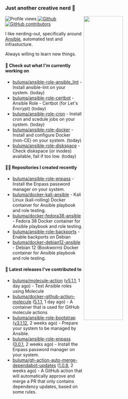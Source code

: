 ### Just another creative nerd 👋


![Profile views](https://gpvc.arturio.dev/buluma) <a href="https://gitstats.me/buluma">
  <img align="right" src="https://github-readme-stats.vercel.app/api?username=buluma&theme=gotham&show_icons=true" width="50%"/>
</a>
[![Github](https://img.shields.io/badge/-buluma-black?style=flat&labelColor=black&logo=github&logoColor=white&include_all_commits=true&count_private=true)](https://gitstats.me/buluma)
[![GitHub contributors](https://img.shields.io/github/contributors/buluma/badges.svg)](https://GitHub.com/buluma/badges/graphs/contributors/)

I like nerding-out, specifically around [Ansible](https://github.com/ansible/ansible), automated test and infrastucture.

Always willing to learn new things.

#### 👷 Check out what I'm currently working on

- [buluma/ansible-role-ansible_lint](https://github.com/buluma/ansible-role-ansible_lint) - Install ansible-lint on your system. (today)
- [buluma/ansible-role-certbot](https://github.com/buluma/ansible-role-certbot) - Ansible Role - Certbot (for Let&#39;s Encrypt) (today)
- [buluma/ansible-role-cron](https://github.com/buluma/ansible-role-cron) - Install cron and scedule jobs on your system. (today)
- [buluma/ansible-role-docker](https://github.com/buluma/ansible-role-docker) - Install and configure Docker (non-CE) on your system. (today)
- [buluma/ansible-role-diskspace](https://github.com/buluma/ansible-role-diskspace) - Check diskspace (or inodes) available, fail if too low. (today)

#### 👨‍💻 Repositories I created recently

- [buluma/ansible-role-enpass](https://github.com/buluma/ansible-role-enpass) - Install the Enpass password manager on your system.
- [buluma/docker-kali-ansible](https://github.com/buluma/docker-kali-ansible) - Kali Linux (kali-rolling) Docker container for Ansible playbook and role testing. 
- [buluma/docker-fedora38-ansible](https://github.com/buluma/docker-fedora38-ansible) - Fedora 38 Docker container for Ansible playbook and role testing.
- [buluma/ansible-role-backports](https://github.com/buluma/ansible-role-backports) - Enable backports on Debian
- [buluma/docker-debian12-ansible](https://github.com/buluma/docker-debian12-ansible) - Debian 12 (Bookworm) Docker container for Ansible playbook and role testing.

#### 🚀 Latest releases I've contributed to

- [buluma/molecule-action](https://github.com/buluma/molecule-action) ([v5.1.1](https://github.com/buluma/molecule-action/releases/tag/v5.1.1), 1 day ago) - Test Ansible roles using Molecule
- [buluma/docker-github-action-molecule](https://github.com/buluma/docker-github-action-molecule) ([5.1.1](https://github.com/buluma/docker-github-action-molecule/releases/tag/5.1.1), 1 day ago) - A container that is used for GitHub molecule actions
- [buluma/ansible-role-bootstrap](https://github.com/buluma/ansible-role-bootstrap) ([v3.1.12](https://github.com/buluma/ansible-role-bootstrap/releases/tag/v3.1.12), 2 weeks ago) - Prepare your system to be managed by Ansible.
- [buluma/ansible-role-enpass](https://github.com/buluma/ansible-role-enpass) ([0.0.1](https://github.com/buluma/ansible-role-enpass/releases/tag/0.0.1), 2 weeks ago) - Install the Enpass password manager on your system.
- [buluma/gh-action-auto-merge-dependabot-updates](https://github.com/buluma/gh-action-auto-merge-dependabot-updates) ([1.0.8](https://github.com/buluma/gh-action-auto-merge-dependabot-updates/releases/tag/1.0.8), 2 weeks ago) - A GitHub action that will automatically approve and merge a PR that only contains dependency updates, based on some rules.



